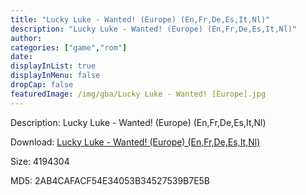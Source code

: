```yaml
---
title: "Lucky Luke - Wanted! (Europe) (En,Fr,De,Es,It,Nl)"
description: "Lucky Luke - Wanted! (Europe) (En,Fr,De,Es,It,Nl)"
author: 
categories: ["game","rom"]
date: 
displayInList: true
displayInMenu: false
dropCap: false
featuredImage: /img/gba/Lucky Luke - Wanted! [Europe].jpg
---
```


Description: Lucky Luke - Wanted! (Europe) (En,Fr,De,Es,It,Nl)

Download: <a style="text-decoration:underline;" href="https://mega.nz/#!mOYyxa7A!tEzg8vCt2q8SLforEX2ZaQXH4TK_8dHFG4ZymIPjHPI" target = "_blank" rel = "nofollow" > Lucky Luke - Wanted! (Europe) (En,Fr,De,Es,It,Nl)</a>

Size: 4194304

MD5: 2AB4CAFACF54E34053B34527539B7E5B

